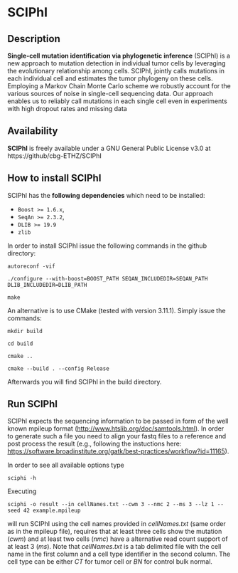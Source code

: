 # SCIPhI

## Description

**Single-cell mutation identification via phylogenetic inference** (SCIPhI) is a new approach to mutation detection in individual tumor cells by leveraging the evolutionary relationship among cells. SCIPhI, jointly calls mutations in each individual cell and estimates the tumor phylogeny on these cells. Employing a Markov Chain Monte Carlo scheme we robustly account for the various sources of noise in single-cell sequencing data. Our approach enables us to reliably call mutations in each single cell even in experiments with high dropout rates and missing data

## Availability

**SCIPhI** is freely available under a GNU General Public License v3.0 at https://github/cbg-ETHZ/SCIPhI

## How to install **SCIPhI**

SCIPhI has the **following dependencies** which need to be installed:

* `Boost >= 1.6.x`,
* `SeqAn >= 2.3.2`,
* `DLIB >= 19.9`
* `zlib`

In order to install SCIPhI issue the following commands in the github directory:

`autoreconf -vif`

`./configure --with-boost=BOOST_PATH SEQAN_INCLUDEDIR=SEQAN_PATH DLIB_INCLUDEDIR=DLIB_PATH`

`make`

An alternative is to use CMake (tested with version 3.11.1). Simply issue the commands:

`mkdir build`

`cd build`

`cmake ..`

`cmake --build . --config Release`

Afterwards you will find SCIPhI in the build directory.

## Run SCIPhI

SCIPhI expects the sequencing information to be passed in form of the well known mpileup format (http://www.htslib.org/doc/samtools.html). In order to generate such a file you need to align your fastq files to a reference and post process the result (e.g., following the instuctions here: https://software.broadinstitute.org/gatk/best-practices/workflow?id=11165). 

In order to see all available options type

`sciphi -h`

Executing

`sciphi -o result --in cellNames.txt --cwm 3 --nmc 2 --ms 3 --lz 1 --seed 42 example.mpileup`

will run SCIPhI using the cell names provided in *cellNames.txt* (same order as in the mpileup file), requires that at least three cells show the mutation (*cwm*) and at least two cells (*nmc*) have a alternative read count support of at least 3 (*ms*). Note that *cellNames.txt* is a tab delimited file with the cell name in the first column and a cell type identifier in the second column. The cell type can be either *CT* for tumor cell or *BN* for control bulk normal.
